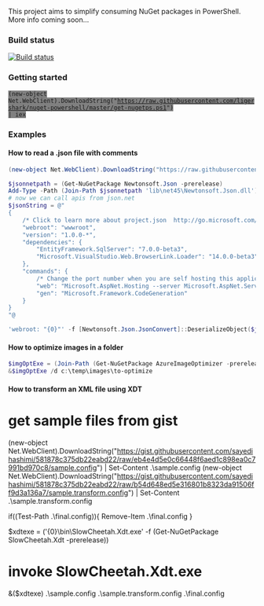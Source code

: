 This project aims to simplify consuming NuGet packages in PowerShell. More info coming soon...

### Build status
[![Build status](https://ci.appveyor.com/api/projects/status/yv76i6yybh5pv3kd?svg=true)](https://ci.appveyor.com/project/sayedihashimi/nuget-powershell)

### Getting started
<code style="background-color:grey">(new-object Net.WebClient).DownloadString("https://raw.githubusercontent.com/ligershark/nuget-powershell/master/get-nugetps.ps1") | iex</code>

### Examples

#### How to read a .json file with comments

```powershell
(new-object Net.WebClient).DownloadString("https://raw.githubusercontent.com/ligershark/nuget-powershell/master/get-nugetps.ps1") | iex

$jsonnetpath = (Get-NuGetPackage Newtonsoft.Json -prerelease)
Add-Type -Path (Join-Path $jsonnetpath 'lib\net45\Newtonsoft.Json.dll')
# now we can call apis from json.net
$jsonString = @"
{
    /* Click to learn more about project.json  http://go.microsoft.com/fwlink/?LinkID=517074 */
    "webroot": "wwwroot",
    "version": "1.0.0-*",
    "dependencies": {
        "EntityFramework.SqlServer": "7.0.0-beta3",
        "Microsoft.VisualStudio.Web.BrowserLink.Loader": "14.0.0-beta3"
    },
    "commands": {
        /* Change the port number when you are self hosting this application */
        "web": "Microsoft.AspNet.Hosting --server Microsoft.AspNet.Server.WebListener --server.urls http://localhost:5000",
        "gen": "Microsoft.Framework.CodeGeneration"
    }
}
"@

'webroot: "{0}"' -f [Newtonsoft.Json.JsonConvert]::DeserializeObject($jsonString)['webroot'].value
```

#### How to optimize images in a folder

```powershell
$imgOptExe = (Join-Path (Get-NuGetPackage AzureImageOptimizer -prerelease) 'tools\ImageCompressor.Job.exe')
&$imgOptExe /d c:\temp\images\to-optimize
```

#### How to transform an XML file using XDT

# get sample files from gist
(new-object Net.WebClient).DownloadString("https://gist.githubusercontent.com/sayedihashimi/581878c375db22eabd22/raw/eb4e4d5e0c66448f6aed1c898ea0c7991bd970c8/sample.config") | Set-Content .\sample.config
(new-object Net.WebClient).DownloadString("https://gist.githubusercontent.com/sayedihashimi/581878c375db22eabd22/raw/b54d648ed5e316801b8323da91506ff9d3a136a7/sample.transform.config") | Set-Content .\sample.transform.config

if((Test-Path .\final.config)){
    Remove-Item .\final.config
}

$xdtexe = ('{0}\bin\SlowCheetah.Xdt.exe' -f (Get-NuGetPackage SlowCheetah.Xdt -prerelease))

# invoke SlowCheetah.Xdt.exe
&($xdtexe) .\sample.config .\sample.transform.config .\final.config





